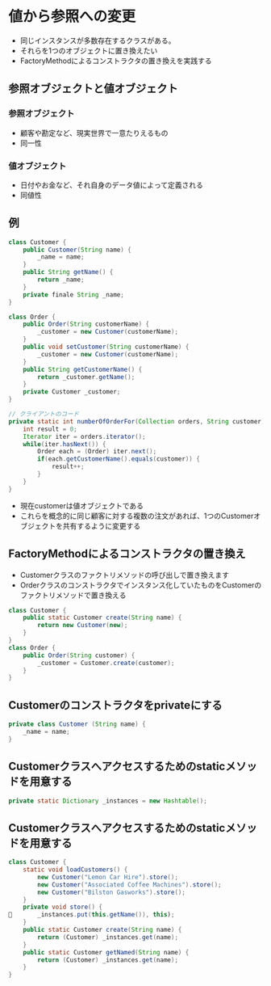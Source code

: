 # 値から参照への変更
* 同じインスタンスが多数存在するクラスがある。
* それらを1つのオブジェクトに置き換えたい
* FactoryMethodによるコンストラクタの置き換えを実践する

## 参照オブジェクトと値オブジェクト
### 参照オブジェクト
* 顧客や勘定など、現実世界で一意たりえるもの
* 同一性
### 値オブジェクト
* 日付やお金など、それ自身のデータ値によって定義される
* 同値性

## 例

```java
class Customer {
    public Customer(String name) {
        _name = name;
    }
    public String getName() {
        return _name;
    }
    private finale String _name;
}

class Order {
    public Order(String customerName) {
        _customer = new Customer(customerName);
    }
    public void setCustomer(String customerName) {
        _customer = new Customer(customerName);
    }
    public String getCustomerName() {
        return _customer.getName();
    }
    private Customer _customer;
}

// クライアントのコード
private static int numberOfOrderFor(Collection orders, String customer) {
    int result = 0;
    Iterator iter = orders.iterator();
    while(iter.hasNext()) {
        Order each = (Order) iter.next();
        if(each.getCustomerName().equals(customer)) {
            result++;
        }
    }
}
```
* 現在customerは値オブジェクトである
* これらを概念的に同じ顧客に対する複数の注文があれば、1つのCustomerオブジェクトを共有するように変更する

## FactoryMethodによるコンストラクタの置き換え
* Customerクラスのファクトリメソッドの呼び出しで置き換えます
* Orderクラスのコンストラクタでインスタンス化していたものをCustomerのファクトリメソッドで置き換える
``` java
class Customer {
    public static Customer create(String name) {
        return new Customer(new);
    }
}
class Order {
    public Order(String customer) {
        _customer = Customer.create(customer);
    }
}
```
## Customerのコンストラクタをprivateにする
``` java
private class Customer (String name) {
    _name = name;
}
```
## Customerクラスへアクセスするためのstaticメソッドを用意する

```java
private static Dictionary _instances = new Hashtable();
```

## Customerクラスへアクセスするためのstaticメソッドを用意する

```java
class Customer {
    static void loadCustomers() {
        new Customer("Lemon Car Hire").store();
        new Customer("Associated Coffee Machines").store();
        new Customer("Bilston Gasworks").store();
    }
    private void store() {
       _instances.put(this.getName()), this);
    }
    public static Customer create(String name) {
        return (Customer) _instances.get(name);
    }
    public static Customer getNamed(String name) {
        return (Customer) _instances.get(name);
    }
}
```


